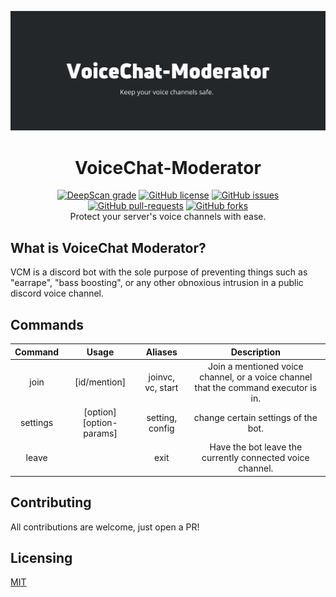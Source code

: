 <img src="banner.png"></img>

<div align="center">
<h1>
VoiceChat-Moderator
</h1>

[![DeepScan grade](https://deepscan.io/api/teams/7103/projects/12730/branches/200710/badge/grade.svg)](https://deepscan.io/dashboard#view=project&tid=7103&pid=12730&bid=200710) [![GitHub license](https://img.shields.io/github/license/zaida04/VoiceChat-Moderator.svg)](https://github.com/zaida04/VoiceChat-Moderator/blob/master/LICENSE) [![GitHub issues](https://img.shields.io/github/issues/zaida04/VoiceChat-Moderator.svg)](https://GitHub.com/zaida04/VoiceChat-Moderator/issues/) [![GitHub pull-requests](https://img.shields.io/github/issues-pr/zaida04/VoiceChat-Moderator.svg)](https://GitHub.com/zaida04/VoiceChat-Moderator/pull/) [![GitHub forks](https://img.shields.io/github/forks/zaida04/VoiceChat-Moderator.svg?style=social&label=Fork&maxAge=2592000)](https://GitHub.com/zaida04/VoiceChat-Moderator/network/)  
Protect your server's voice channels with ease.
</div>

## What is VoiceChat Moderator?
VCM is a discord bot with the sole purpose of preventing things such as "earrape", "bass boosting", or any other obnoxious intrusion in a public discord voice channel.

## Commands
|  Command |           Usage          |      Aliases      |                                     Description                                     |
|:--------:|:------------------------:|:-----------------:|:-----------------------------------------------------------------------------------:|
|   join   |       [id/mention]       | joinvc, vc, start | Join a mentioned voice channel, or a voice channel that the command executor is in. |
| settings | [option] [option-params] |  setting, config  |                         change certain settings of the bot.                         |
|   leave  |                          |        exit       |              Have the bot leave the currently connected voice channel.              |

## Contributing
All contributions are welcome, just open a PR!

## Licensing 

[MIT](https://github.com/zaida04/VoiceChat-Moderator/blob/master/LICENSE)